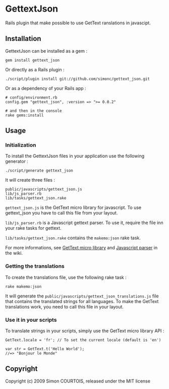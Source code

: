 # GettextJson

Rails plugin that make possible to use GetText ranslations in javascipt.

## Installation

GettextJson can be installed as a gem :

    gem install gettext_json

Or directly as a Rails plugin :

    ./script/plugin install git://github.com/simonc/gettext_json.git

Or as a dependency of your Rails app :

    # config/environment.rb
    config.gem "gettext_json", :version => ">= 0.0.2"
    
    # and then in the console
    rake gems:install

## Usage

### Initialization

To install the GettextJson files in your application use the following generator :

    ./script/generate gettext_json

It will create three files :

    public/javascripts/gettext_json.js
    lib/js_parser.rb
    lib/tasks/gettext_json.rake

`gettext_json.js` is the GetText micro library for javascript. To use gettext_json you have to call this file from your layout.  

`lib/js_parser.rb` is a Javascript gettext parser. To use it, require the file inn your rake tasks for gettext.  

`lib/tasks/gettext_json.rake` contains the `makemo:json` rake task.

For more informations, see [GetText micro library](http://wiki.github.com/simonc/gettext_json/gettext-micro-library)
and [Javascript parser](http://wiki.github.com/simonc/gettext_json/javascript-parser) in the wiki.

### Getting the translations

To create the translations file, use the following rake task :

    rake makemo:json

It will generate the `public/javascripts/gettext_json_translations.js` file that contains the translated strings for all languages.
To make the GetText translations work, you need to call this file in your layout.

### Use it in your scripts

To translate strings in your scripts, simply use the GetText micro library API :

    GetText.locale = 'fr'; // To set the current locale (default is 'en')
    
    var str = GetText.t('Hello World');
    //=> "Bonjour le Monde"

## Copyright

Copyright (c) 2009 Simon COURTOIS, released under the MIT license
